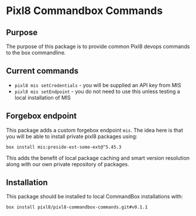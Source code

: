 # Pixl8 Commandbox Commands

## Purpose

The purpose of this package is to provide common Pixl8 devops commands to the box commandline.

## Current commands

* `pixl8 mis setCredentials` - you will be supplied an API key from MIS
* `pixl8 mis setEndpoint` - you do not need to use this unless testing a local installation of MIS

## Forgebox endpoint

This package adds a custom forgebox endpoint `mis`. The idea here is that you will be able to install private pixl8 packages using:

```
box install mis:preside-ext-some-ext@^5.45.3
```

This adds the benefit of local package caching and smart version resolution along with our own private repository of packages.

## Installation

This package should be installed to local CommandBox installations with:

```
box install pixl8/pixl8-commandbox-commands.git#v0.1.1
```

